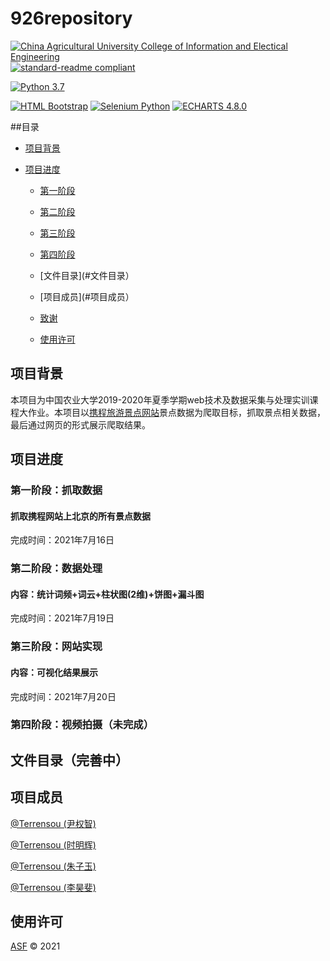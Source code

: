 # 926repository

[![China Agricultural University College of Information and Electical Engineering](https://img.shields.io/static/v1?label=CAU&message=CIEE&color=R0-G135-B60&link=https://www.cau.edu.cn&link=http://ciee.cau.edu.cn/)](https://www.cau.edu.cn) [![standard-readme compliant](https://img.shields.io/badge/readme%20style-standard-brightgreen.svg?style=flat-square)](https://github.com/RichardLitt/standard-readme)

[![Python 3.7](https://img.shields.io/badge/Python-3.7-blue?style=flat-square&logo=python)](https://www.python.org/) 

[![HTML Bootstrap](https://img.shields.io/badge/HTML-Bootstrap-blue?style=flat-square&logo=html5)](https://getbootstrap.com/) [![Selenium Python](https://img.shields.io/badge/Selenium-Python-orange?style=flat-square)](https://www.selenium.dev/) [![ECHARTS 4.8.0](https://img.shields.io/badge/ECHARTS-4.8.0-orange?style=flat-square&logo=apache-echarts)](https://echarts.apache.org/zh/index.html)

##目录

- [项目背景](#项目背景)

- [项目进度](#项目进度)

  - [第一阶段](#第一阶段：抓取数据)

  - [第二阶段](#第二阶段：数据处理)

  - [第三阶段](#第三阶段：网页实现)

  - [第四阶段](#第四阶段：视频拍摄、完善内容) 

  - [文件目录](#文件目录）

  - [项目成员](#项目成员）

  - [致谢](#致谢)

  - [使用许可](#使用许可)
  
 ## 项目背景

本项目为中国农业大学2019-2020年夏季学期web技术及数据采集与处理实训课程大作业。本项目以<a href="https://you.ctrip.com/">携程旅游景点网站</a>景点数据为爬取目标，抓取景点相关数据，最后通过网页的形式展示爬取结果。

 ## 项目进度

 ### 第一阶段：抓取数据
 
 #### 抓取携程网站上北京的所有景点数据
 
 完成时间：2021年7月16日
 
 ### 第二阶段：数据处理
 
 #### 内容：统计词频+词云+柱状图(2维)+饼图+漏斗图
 
 完成时间：2021年7月19日
 
 ### 第三阶段：网站实现
 
 #### 内容：可视化结果展示
 
 完成时间：2021年7月20日

 ### 第四阶段：视频拍摄（未完成）
 
 ## 文件目录（完善中）
 
 ## 项目成员
 
 <a href="https://github.com/Terrensou">@Terrensou (尹权智)</a>
 
 <a href="https://github.com/Terrensou">@Terrensou (时明辉)</a>

 <a href="https://github.com/Terrensou">@Terrensou (朱子玉)</a>
 
 <a href="https://github.com/Terrensou">@Terrensou (李昊斐)</a>
 
## 使用许可

[ASF](LICENSE) © 2021
